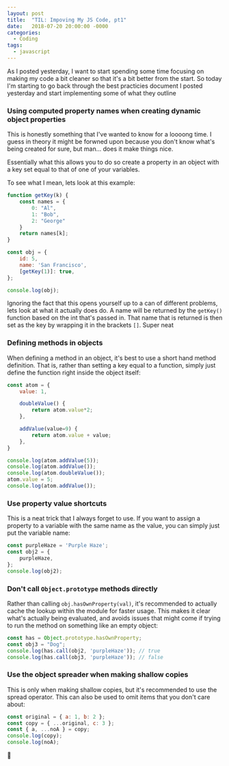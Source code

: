 ```yaml
---
layout: post
title:  "TIL: Impoving My JS Code, pt1"
date:   2018-07-20 20:00:00 -0000
categories:
  - Coding
tags:
  - javascript
---
```

As I posted yesterday, I want to start spending some time focusing on making my code a bit cleaner so that it's a bit better from the start. So today I'm starting to go back through the best practicies document I posted yesterday and start implementing some of what they outline

### Using computed property names when creating dynamic object properties
This is honestly something that I've wanted to know for a loooong time. I guess in theory it might be forwned upon because you don't know what's being created for sure, but man... does it make things nice.

Essentially what this allows you to do so create a property in an object with a key set equal to that of one of your variables.

To see what I mean, lets look at this example:
```js
function getKey(k) {
    const names = {
        0: "Al",
        1: "Bob",
        2: "George"
    }
    return names[k];
}

const obj = {
    id: 5,
    name: 'San Francisco',
    [getKey(1)]: true,
};

console.log(obj);
```
Ignoring the fact that this opens yourself up to a can of different problems, lets look at what it actually does do. A name will be returned by the `getKey()` function based on the int that's passed in. That name that is returned is then set as the key by wrapping it in the brackets `[]`. Super neat

### Defining methods in objects
When defining a method in an object, it's best to use a short hand method definition. That is, rather than setting a key equal to a function, simply just define the function right inside the object itself:
```js
const atom = {
    value: 1,

    doubleValue() {
        return atom.value*2;
    },

    addValue(value=9) {
        return atom.value + value;
    },
}

console.log(atom.addValue(5));
console.log(atom.addValue());
console.log(atom.doubleValue());
atom.value = 5;
console.log(atom.addValue());
```

### Use property value shortcuts
This is a neat trick that I always forget to use. If you want to assign a property to a variable with the same name as the value, you can simply just put the variable name:
```js
const purpleHaze = 'Purple Haze';
const obj2 = {
    purpleHaze,
};
console.log(obj2);
```

### Don't call `Object.prototype` methods directly
Rather than calling `obj.hasOwnProperty(val)`, it's recommended to actually cache the lookup within the module for faster usage. This makes it clear what's actually being evaluated, and avoids issues that might come if trying to run the method on something like an empty object:
```js
const has = Object.prototype.hasOwnProperty;
const obj3 = "Dog";
console.log(has.call(obj2, 'purpleHaze')); // true
console.log(has.call(obj3, 'purpleHaze')); // false
```

### Use the object spreader when making shallow copies
This is only when making shallow copies, but it's recommended to use the spread operator. This can also be used to omit items that you don't care about:
```js
const original = { a: 1, b: 2 };
const copy = { ...original, c: 3 };
const { a, ...noA } = copy;
console.log(copy);
console.log(noA);
```

💚